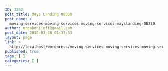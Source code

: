 ```yaml
---
ID: 3262
post_title: Mays Landing 08330
post_name: >
  moving-services-moving-services-moving-services-mayslanding-08330
author: mrgabonijeff@gmail.com
post_date: 2018-03-28 01:37:33
layout: page
link: >
  http://localhost/wordpress/moving-services-moving-services-moving-services-mayslanding-08330/
published: true
tags: [ ]
categories: [ ]
---
```


